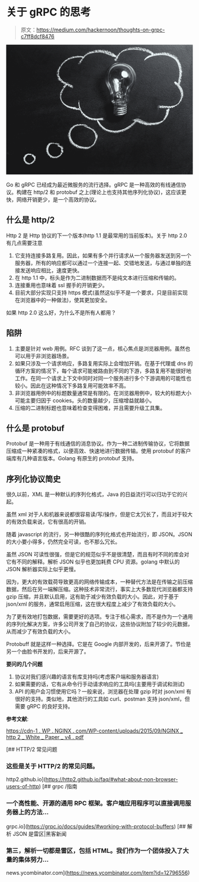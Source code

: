 # 关于 gRPC 的思考

> 原文：<https://medium.com/hackernoon/thoughts-on-grpc-c7ff8dcf8476>

![](img/022cefed4e48c1e28b686d73cdaa1d03.png)

Go 和 gRPC 已经成为最近微服务的流行选择。gRPC 是一种高效的有线通信协议。构建在 http/2 和 protobuf 之上(理论上也支持其他序列化协议)，这应该更快，网络开销更少，是一个高效的协议。

## **什么是 http/2**

Http 2 是 Http 协议的下一个版本(http 1.1 是最常用的当前版本)。关于 http 2.0 有几点需要注意

1.  它支持连接多路复用。因此，如果有多个并行请求从一个服务器发送到另一个服务器，所有的响应都可以通过一个连接一起、交错地发送，与通过单独的连接发送响应相比，速度更快。
2.  在 http 1.1 中，标头是作为二进制数据而不是纯文本进行压缩和传输的。
3.  连接重用也意味着 ssl 握手的开销更少。
4.  目前大部分实现只支持 https 模式(虽然这似乎不是一个要求，只是目前实现在浏览器中的一种做法)，使其更加安全。

如果 http 2.0 这么好，为什么不是所有人都用？

## **陷阱**

1.  主要是针对 web 用例。RFC 谈到了这一点，核心焦点是浏览器用例。虽然也可以用于非浏览器场景。
2.  如果只涉及一个请求响应，多路复用实际上会增加开销。在基于代理或 dns 的循环方案的情况下，每个请求可能被路由到不同的下游，多路复用不能很好地工作。在同一个请求上下文中同时对同一个服务进行多个下游调用的可能性也较小。因此在这种情况下多路复用可能效率不高。
3.  非浏览器用例中的标题数量通常是有限的。在浏览器用例中，较大的标题大小可能主要归因于 cookies。头的数量越少，压缩增益就越小。
4.  压缩的二进制标题也意味着检查变得困难，并且需要升级工具集。

## **什么是 protobuf**

Protobuf 是一种用于有线通信的消息协议。作为一种二进制传输协议，它将数据压缩成一种紧凑的格式，以便高效、快速地进行数据传输。使用 protobuf 的客户端库有几种语言版本。Golang 有原生的 protobuf 支持。

## **序列化协议简史**

很久以前，XML 是一种默认的序列化格式，Java 的日益流行可以归功于它的兴起。

虽然 xml 对于人和机器来说都很容易读/写/操作，但是它太冗长了，而且对于较大的有效负载来说，它有很高的开销。

随着 javascript 的流行，另一种很酷的序列化格式也开始流行，即 JSON。JSON 的大小要小得多，仍然完全可读，也不那么冗长。

虽然 JSON 可读性很强，但是它的规范似乎不是很清楚，而且有时不同的库会对它有不同的解释。解析 JSON 似乎也更加耗费 CPU 资源。golang 中默认的 JSON 解析器实际上似乎更慢。

因为，更大的有效载荷导致更高的网络传输成本，一种替代方法是在传输之前压缩数据，然后在另一端解压缩。这种技术非常流行，事实上大多数现代浏览器都支持 gzip 压缩，并且默认启用，这有助于减少有效负载的大小。因此，对于基于 json/xml 的服务，通常启用压缩，这在很大程度上减少了有效负载的大小。

为了更有效地打包数据，需要更好的选项。专注于核心需求，而不是作为一个通用的序列化解决方案，许多公司开发了自己的协议，这些协议附加了较少的元数据，从而减少了有效负载的大小。

Protobuff 就是这样一种选择。它是在 Google 内部开发的，后来开源了。节俭是另一个由脸书开发的，后来开源了。

**要问的几个问题**

1.  协议对我们感兴趣的语言有库支持吗(考虑客户端和服务器语言)
2.  如果需要的话，它有从命令行手动请求响应的工具吗(主要用于调试和测试)
3.  API 的用户会习惯使用它吗？一般来说，浏览器在处理 gzip 时对 json/xml 有很好的支持。类似地，其他流行的工具如 curl、postman 支持 json/xml，但需要 gRPC 的良好支持。

**参考文献**:

[https://cdn-1 . WP . NGINX . com/WP-content/uploads/2015/09/NGINX _ http 2 _ White _ Paper _ v4 . pdf](https://cdn-1.wp.nginx.com/wp-content/uploads/2015/09/NGINX_HTTP2_White_Paper_v4.pdf)

 [## HTTP/2 常见问题

### 这些是关于 HTTP/2 的常见问题。

http2.github.io](https://http2.github.io/faq/#what-about-non-browser-users-of-http) [](https://grpc.io/docs/guides/#working-with-protocol-buffers) [## grpc /指南

### 一个高性能、开源的通用 RPC 框架。客户端应用程序可以直接调用服务器上的方法…

grpc.io](https://grpc.io/docs/guides/#working-with-protocol-buffers)  [## 解析 JSON 是雷区|黑客新闻

### 第三，解析一切都是雷区，包括 HTML。我们作为一个团体投入了大量的集体努力…

news.ycombinator.com](https://news.ycombinator.com/item?id=12796556)